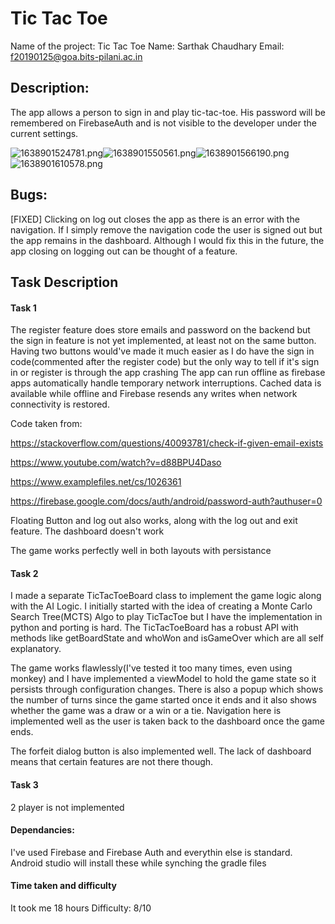 # Tic Tac Toe

Name of the project: Tic Tac Toe
Name: Sarthak Chaudhary
Email: f20190125@goa.bits-pilani.ac.in

## Description:

The app allows a person to sign in and play tic-tac-toe. His password will be remembered on FirebaseAuth and is not visible to the developer under the current settings.



![1638901524781.png](image/README/1638901524781.png)![1638901550561.png](image/README/1638901550561.png)![1638901566190.png](image/README/1638901566190.png)![1638901610578.png](image/README/1638901610578.png)

## Bugs:

[FIXED]
Clicking on log out closes the app as there is an error with the navigation. If I simply remove the navigation code the user is signed out but the app remains in the dashboard. Although I would fix this in the future, the app closing on logging out can be thought of a feature.

## Task Description

#### Task 1

The register feature does store emails and password on the backend but the sign in feature is not yet implemented, at least not on the same button. Having two buttons would've made it much easier as I do have the sign in code(commented after the register code) but the only way to tell if it's sign in or register is through the app crashing
The app can run offline as firebase apps automatically handle temporary network interruptions. Cached data is available while offline and Firebase resends any writes when network connectivity is restored.

Code taken from:

https://stackoverflow.com/questions/40093781/check-if-given-email-exists

https://www.youtube.com/watch?v=d88BPU4Daso

https://www.examplefiles.net/cs/1026361

https://firebase.google.com/docs/auth/android/password-auth?authuser=0

Floating Button and log out also works, along with the log out and exit feature. The dashboard doesn't work

The game works perfectly well in both layouts with persistance

#### Task 2

I made a separate TicTacToeBoard class to implement the game logic along with the AI Logic. I initially started with the idea of creating a Monte Carlo Search Tree(MCTS) Algo to play TicTacToe but I have the implementation in python and porting is hard. The TicTacToeBoard has a robust API with methods like getBoardState and whoWon and isGameOver which are all self explanatory.

The game works flawlessly(I've tested it too many times, even using monkey) and I have implemented a viewModel to hold the game state so it persists through configuration changes. There is also a popup which shows the number of turns since the game started once it ends and it also shows whether the game was a draw or a win or a tie. Navigation here is implemented well as the user is taken back to the dashboard once the game ends.

The forfeit dialog button is also implemented well. The lack of dashboard means that certain features are not there though.

#### Task 3

2 player is not implemented

#### Dependancies:

I've used Firebase and Firebase Auth and everythin else is standard. Android studio will install these while synching the gradle files

#### Time taken and difficulty

It took me 18 hours
Difficulty: 8/10
